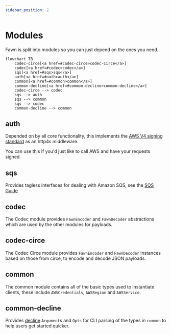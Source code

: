 ```yaml
---
sidebar_position: 2
---
```


# Modules

Fawn is split into modules so you can just depend on the ones you need.

```mermaid
flowchart TB
    codec-circe[<a href=#codec-circe>codec-circe</a>]
    codec[<a href=#codec>codec</a>]
    sqs[<a href=#sqs>sqs</a>]
    auth[<a href=#auth>auth</a>]
    common[<a href=#common>common</a>]
    common-decline[<a href=#common-decline>common-decline</a>]
    codec-circe --> codec
    sqs --> auth
    sqs --> common
    sqs --> codec
    common-decline --> common
```

## auth

Depended on by all core functionality, this implements the [AWS V4 signing standard](https://docs.aws.amazon.com/general/latest/gr/signature-version-4.html) as an http4s middleware.

You can use this if you'd just like to call AWS and have your requests signed.

## sqs

Provides tagless interfaces for dealing with Amazon SQS, see the [SQS Guide](/docs/SQS/making-a-client)

## codec

The Codec module provides `FawnEncoder` and `FawnDecoder` abstractions which are used by the other modules for payloads.

## codec-circe

The Codec Circe module provides `FawnEncoder` and `FawnDecoder` instances based on those from circe, to encode and decode JSON payloads.

## common

The common module contains all of the basic types used to instantiate clients, these include `AWSCredentials`, `AWSRegion` and `AWSService`.

## common-decline

Provides [decline](https://ben.kirw.in/decline/) `Argument`s and `Opts` for CLI parsing of the types in `common` to help users get started quicker.
